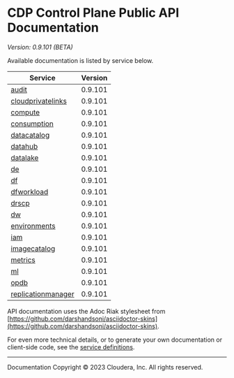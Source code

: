 # CDP Control Plane Public API Documentation

*Version: 0.9.101 (BETA)*

Available documentation is listed by service below.

| Service | Version |
| --- | --- |
| [audit](./audit/index.html) | 0.9.101 |
| [cloudprivatelinks](./cloudprivatelinks/index.html) | 0.9.101 |
| [compute](./compute/index.html) | 0.9.101 |
| [consumption](./consumption/index.html) | 0.9.101 |
| [datacatalog](./datacatalog/index.html) | 0.9.101 |
| [datahub](./datahub/index.html) | 0.9.101 |
| [datalake](./datalake/index.html) | 0.9.101 |
| [de](./de/index.html) | 0.9.101 |
| [df](./df/index.html) | 0.9.101 |
| [dfworkload](./dfworkload/index.html) | 0.9.101 |
| [drscp](./drscp/index.html) | 0.9.101 |
| [dw](./dw/index.html) | 0.9.101 |
| [environments](./environments/index.html) | 0.9.101 |
| [iam](./iam/index.html) | 0.9.101 |
| [imagecatalog](./imagecatalog/index.html) | 0.9.101 |
| [metrics](./metrics/index.html) | 0.9.101 |
| [ml](./ml/index.html) | 0.9.101 |
| [opdb](./opdb/index.html) | 0.9.101 |
| [replicationmanager](./replicationmanager/index.html) | 0.9.101 |

API documentation uses the Adoc Riak stylesheet from
[https://github.com/darshandsoni/asciidoctor-skins](https://github.com/darshandsoni/asciidoctor-skins).

For even more technical details, or to generate your own documentation or client-side code, see the
[service definitions](swagger/).

----

Documentation Copyright © 2023 Cloudera, Inc. All rights reserved.

